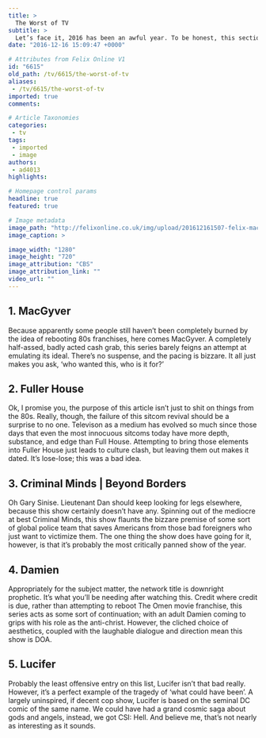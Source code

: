 ```yaml
---
title: >
  The Worst of TV
subtitle: >
  Let’s face it, 2016 has been an awful year. To be honest, this section could easily just be ‘The News’. But, the shitiness of reality does not excuse the shitiness of art. So, let’s examine some of the attrocities commited in the name of ‘entertainment’ on the small screen this year.
date: "2016-12-16 15:09:47 +0000"

# Attributes from Felix Online V1
id: "6615"
old_path: /tv/6615/the-worst-of-tv
aliases:
 - /tv/6615/the-worst-of-tv
imported: true
comments:

# Article Taxonomies
categories:
 - tv
tags:
 - imported
 - image
authors:
 - ad4013
highlights:

# Homepage control params
headline: true
featured: true

# Image metadata
image_path: "http://felixonline.co.uk/img/upload/201612161507-felix-macgyver1280-2jpg-f9a4dc_1280w.jpg"
image_caption: >

image_width: "1280"
image_height: "720"
image_attribution: "CBS"
image_attribution_link: ""
video_url: ""
---
```


## 1. MacGyver
Because apparently some people still haven’t been completely burned by the idea of rebooting 80s franchises, here comes MacGyver. A completely half-assed, badly acted cash grab, this series barely feigns an attempt at emulating its ideal. There’s no suspense, and the pacing is bizzare. It all just makes you ask, ‘who wanted this, who is it for?’
## 2. Fuller House
Ok, I promise you, the purpose of this article isn’t just to shit on things from the 80s. Really, though, the failure of this sitcom revival should be a surprise to no one. Televison as a medium has evolved so much since those days that even the most innocuous sitcoms today have more depth, substance, and edge than Full House. Attempting to bring those elements into Fuller House just leads to culture clash, but leaving them out makes it dated. It’s lose-lose; this was a bad idea.
## 3. Criminal Minds | Beyond Borders
Oh Gary Sinise. Lieutenant Dan  should keep looking for legs elsewhere, because this show certainly doesn’t have any.   Spinning out of the mediocre at best Criminal Minds, this show flaunts the bizzare premise of some sort of global police team that saves Americans from those bad foreigners who just want to victimize them.
 The one thing the show does have going for it, however, is that it’s probably the most critically panned show of the year.
## 4. Damien
Appropriately for the subject matter, the network title is downright prophetic. It’s what you’ll be needing after watching this. Credit where credit is due, rather than attempting to reboot The Omen movie franchise, this series acts as some sort of continuation; with an adult Damien coming to grips with his role as the anti-christ. However, the cliched choice of aesthetics, coupled with the laughable dialogue and direction mean this show is DOA.
## 5. Lucifer
Probably the least offensive entry on this list, Lucifer isn’t that bad really. However, it’s a perfect example of the tragedy of ‘what could have been’. A largely uninspired, if decent cop show, Lucifer is based on the seminal DC comic of the same name. We could have had a grand cosmic saga about gods and angels, instead, we got CSI: Hell. And believe me, that’s not nearly as interesting as it sounds.
